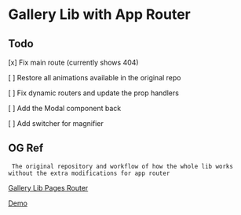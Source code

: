 # Gallery Lib with App Router

## Todo

[x] Fix main route (currently shows 404)

[ ] Restore all animations available in the original repo

[ ] Fix dynamic routers and update the prop handlers

[ ] Add the Modal component back

[ ] Add switcher for magnifier

## OG Ref

` The original repository and workflow of how the whole lib works without the extra modifications for app router`

[Gallery Lib Pages Router](https://github.com/Remote-Roofing/gallery-lib)

[Demo](https://magnify-gallery-lib.vercel.app/)
